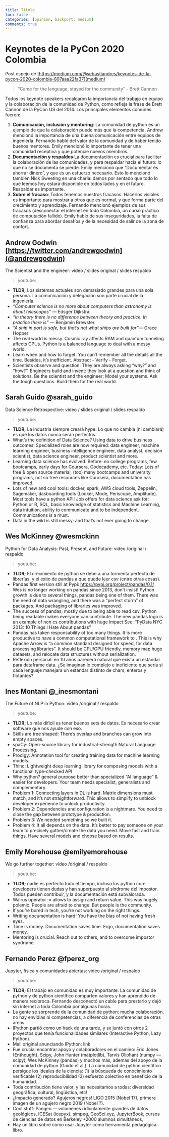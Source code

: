 ```yaml
---
title: Titulo 
toc: false
categories: [opinión, backport, medium]
comments: true
---
```


# Keynotes de la PyCon 2020 Colombia

Post espejo de [https://medium.com/@sebastiandres/keynotes-de-la-pycon-2020-colombia-807aaa22fa37](medium)

> “Came for the language, stayed for the community” - Brett Cannon

Todos los keynote speakers recalcaron la importancia del trabajo en equipo y la colaboración de la comunidad de Python, como refleja la frase de Brett Cannon de la PyCon US del 2014. Los principales elementos comunes fueron:
1. **Comunicación, inclusión y mentoring**: La comunidad de python es un ejemplo de que la colaboración puede más que la competencia. Andrew mencionó la importancia de una buena comunicación entre equipos de ingeniería. Fernando habló del valor de la comunidad y de haber tenido buenos mentores. Emily mencionó lo importante de tener una comunidad receptiva y que potencie nuevos miembros.
2. **Documentación y respaldos**:La documentación es crucial para facilitar la colaboración de las comunidades, y para respaldar hacia el futuro: lo que no se documenta se pierde. Emily mencionó que “Documentar es ahorrar dinero”, y que es un esfuerzo necesario. Esto lo mencionó también Nick Sweeting en una charla: damos por sentado que todo lo que leemos hoy estará disponible en todos lados y en el futuro. Respaldar es importante.
3. **Sobre el fracaso**: Todos tenemos nuestros fracasos. Hacerlos visibles es importante para mostrar a otros que es normal, y que forma parte del crecimiento y aprendizaje. Fernando mencionó ejemplos de sus fracasos (desconectar el internet en todo Colombia, un curso práctico de computación fallido). Emily habló de sus inseguridades, la falta de confianza para abordar desafíos y de la necesidad de salir de la zona de confort.

## Andrew Godwin [https://twitter.com/andrewgodwin](@andrewgodwin)
The Scientist and the engineer: video / slides original / slides respaldo

> youtube: 

* **TLDR;** Los sistemas actuales son demasiado grandes para una sola persona. La comunicación y delegación son parte crucial de la ingeniería.
* *“Computer science is no more about computers than astronomy is about telescopes”* — Edsger Dijkstra.
* *“In theory there is no difference between theory and practice.
In practice there is”* — Benjamin Brewster.
* *“A ship in port is safe, but that’s not what ships are built for”*— Grace Hopper
* The real world is messy. Cosmic ray affects RAM and quantum tunneling affects CPUs. Python is a balanced language to deal with a messy world.
* Learn when and how to forget. You can’t remember all the details all the time. Besides, it’s inefficient. Abstract - Verify - Forget.
* Scientists observe and question: They are always asking “why?” and “how?”. Engineers build and invent: they look at a question and think of solutions. Be the scientist and the engineer: Model your systems. Ask the tough questions. Build them for the real world.

## Sarah Guido @sarah_guido
Data Science Retrospective: video / slides original / slides respaldo

> youtube: 

* **TLDR;** La industria siempre creará hype. Lo que no cambia (ni cambiará) es que los datos nunca serán perfectos.
* What’s the definition of Data Science? Using data to drive business outcomes!
Specialized roles are now required: data engineer, machine learning engineer, business intelligence engineer, data analyst, decision scientist, data science engineer, product scientist and more.
* Learning data science has evolved. Before: no college programs, few bootcamps, early days for Coursera, Codecademy, etc. Today: Lots of free & open source material, (too) many bootcamps and university programs, not so free resources like Coursera, documentation has improved.
* Lots of new and cool tools: docker, spark, AWS cloud tools, Zeppelin, Sagemaker, dasboarding tools (Looker, Mode, Periscope, Amplitude). Most tools have a python API!
Job offers for data science ask for: Python or R, SQL, basic knowledge of statistics and Machine Learning, data intuition, ability to communicate and to be independent. Communications is a must.
* Data in the wild is still messy: and that’s not ever going to change.

## Wes McKinney @wesmckinn
Python for Data Analysis: Past, Present, and Future: video /original / respaldo

> youtube: 

* **TLDR;** El crecimiento de python se debe a una tormenta perfecta de librerías, y el éxito de pandas a que puede leer csv (entre otras cosas).
* Pandas first version still at Pypi: https://pypi.org/project/pandas/0.1/ Wes is no longer working on pandas since 2013, don’t insist!
Python growth is due to several things, pandas being one of them. There was the need of data wrangling, and there was a “perfect storm” of packages. And packaging of libraries was improved.
* The success of pandas, mostly due to being able to read csv.
Python being readable makes everyone can contribute. The new pandas logo is an example of non cs contributions with huge impact
See: “PyData NYC 2013: 10 Things I Hate About pandas”
* Pandas has taken responsability of too many things. It is more productive to have a common computational framework to . This is why
Apache Arrow is “a common standard designed for speed, for data processing libraries”.  It should be CPU/GPU friendly, memory map huge datasets, and relocate data structures without serialization.
* Reflexión personal: en 10 años parecerá natural que exista un estándar para dataframe data. ¿Se imaginan lo complejo e ineficiente que sería si cada lenguaje manejara un estándar distinto de chars, enteros y flotantes?

## Ines Montani @_inesmontani
The Future of NLP in Python: video /original / respaldo

> youtube: 

* **TLDR;** Lo más dificil es tener buenos sets de datos. Es necesario crear software que nos ayude con eso.
* Skills are tree shaped: There’s overlap and branches can grow into empty spaces.
* spaCy: Open-source library for industrial-strength Natural Language Processing.
* Prodigy: Annotation tool for creating training data for machine learning models.
* Thinc: Lightweight deep learning library for composing models with a functional type-checked API
* Why python? general purpose better than specialized “AI language” & easier for developers. Your team needs specialist, generalists and complementary.
* Problem 1: Connecting layers in DL is hard. Matrix dimensions must match, and it’s not straightforward. Thic allows to simplify to unblock developer experience to unlock productivity.
* Problem 2: Dependencies and configuration is a nightmare. You need to close the gap between prototype & production.
* Problem 3: We needed something so we built it.
* Problem 4: It all depends on the data. It’s better to pay someone on your team to precisely gather/create the data you need. Move fast and train things. Have several models and choose based on results.

## Emily Morehouse @emilyemorehouse
We go further together: video /original / respaldo

> youtube: 

* **TLDR;** nadie es perfecto todo el tiempo, incluso los python core developers tienen dudas y han superpuesto al síndrome del impostor. Todos pueden contribuir, y la documentación está subvalorada.
* Walrus operator := allows to assign and return value. This was hugely polemic. People are afraid to change. But people is the community.
* If you’re bored in tech, you’re not working on the right things.
* Writing documentation is hard! You have the bias of not having fresh eyes.
* Time is money. Documentation saves time. Ergo, documentation saves money.
* Mentoring is crucial. Reach out to others, and to overcome impostor syndrome.

## Fernando Perez @fperez_org
Jupyter, física y comunidades abiertas: video /original / respaldo

> youtube: 

* **TLDR;** El trabajo en comunidad es muy importante. La comunidad de python y de python científico comparten valores y han aprendido de manera recíproca.
Fernando desconectó un cable para prestarlo y dejó sin internet a toda Colombia por algunas horas.
* La gente se sorprende de la comunidad de python: mucha colaboración, no hay envidias ni competencias, a diferencia de conferencias de otras áreas.
* IPython partió como un hack de una tarde, y se juntó con otros 2 proyectos que tenía funcionalidades similares (Interactive Python, Lazy Python).
* Mail original anunciando IPython: link
* Fue crucial encontrar apoyo y colaboradores en el camino: Eric Jones (Enthought), Scipy, John Hunter (matplotlib), Tarvis Oliphant (numpy — scipy), Wes McKinney (pandas) y muchos más, además del apoyo de la comunidad de python (Guido et al.).
La comunidad de python científico persigue los ideales de la ciencia: (1) la búsqueda de conocimiento verificable (2) reproducibilidad (3) esfuerzo colectivo en beneficio de la humanidad.
* Toda contribución tiene valor, y las necesitamos a todas: diversidad geográfica, cultural, lingüística, etc!
* ¿Impacto generado? Agujeros negros! LIGO 2015 (Nobel 17), primera imagen de un agujero negro 2019 (Nobel ?).
* Cool stuff: Pangeo — volúmenes ridículamente grandes de datos geológicos, ICESat (icepyx), simpeg, GeoSci.xyz, JupyterBook, cursos de ciencias de datos en Berkeley +2000 alumnos simultáneos,
* Hay un libro sobre como usar Jupyter como herramienta pedagógica: libro.